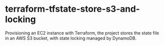 # terraform-tfstate-store-s3-and-locking
Provisioning an EC2 instance with Terraform, the project stores the state file in an AWS S3 bucket, with state locking managed by DynamoDB.
